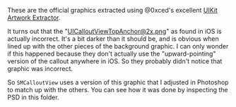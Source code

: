 
These are the official graphics extracted using @0xced's excellent [UIKit Artwork Extractor][extractor].

  [extractor]: https://github.com/0xced/UIKit-Artwork-Extractor

It turns out that the "UICalloutViewTopAnchor@2x.png" as found in iOS is actually incorrect. It's a bit darker than it should be, and is obvious when lined up with the other pieces of the background graphic. I can only wonder if this happened because they don't actually use the "upward-pointing" version of the callout anywhere in iOS. So they probably didn't notice that graphic was incorrect.

So `SMCalloutView` uses a version of this graphic that I adjusted in Photoshop to match up with the others. You can see how it was done by inspecting the PSD in this folder.